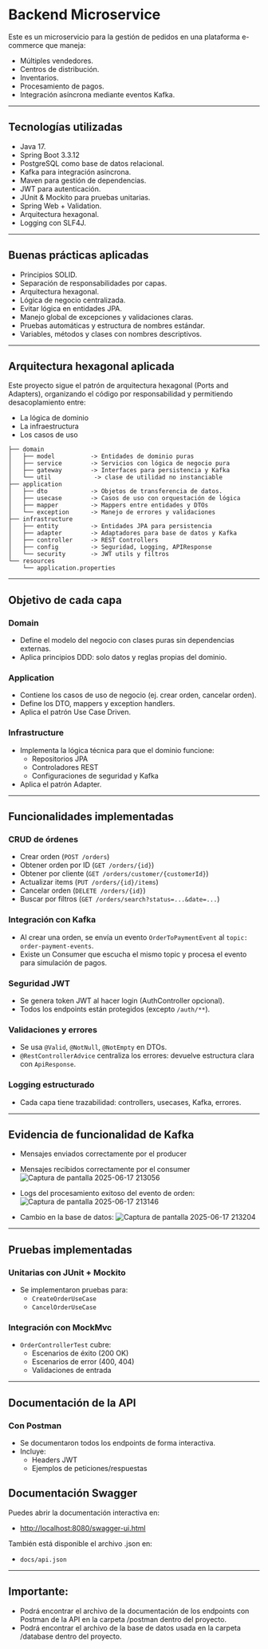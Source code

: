 # Backend Microservice

Este es un microservicio para la gestión de pedidos en una plataforma e-commerce que maneja:
- Múltiples vendedores.
- Centros de distribución.
- Inventarios.
- Procesamiento de pagos.
- Integración asíncrona mediante eventos Kafka.

---

## Tecnologías utilizadas

- Java 17.
- Spring Boot 3.3.12
- PostgreSQL como base de datos relacional.
- Kafka para integración asíncrona.
- Maven para gestión de dependencias.
- JWT para autenticación.
- JUnit & Mockito para pruebas unitarias.
- Spring Web + Validation.
- Arquitectura hexagonal.
- Logging con SLF4J.

---

## Buenas prácticas aplicadas

- Principios SOLID.
- Separación de responsabilidades por capas.
- Arquitectura hexagonal.
- Lógica de negocio centralizada.
- Evitar lógica en entidades JPA.
- Manejo global de excepciones y validaciones claras.
- Pruebas automáticas y estructura de nombres estándar.
- Variables, métodos y clases con nombres descriptivos.

---

## Arquitectura hexagonal aplicada

Este proyecto sigue el patrón de arquitectura hexagonal (Ports and Adapters), organizando el código por responsabilidad y permitiendo desacoplamiento entre:
- La lógica de dominio
- La infraestructura
- Los casos de uso

```
├── domain
│   ├── model          -> Entidades de dominio puras
│   ├── service        -> Servicios con lógica de negocio pura
│   ├── gateway        -> Interfaces para persistencia y Kafka
│   └── util            -> clase de utilidad no instanciable
├── application
│   ├── dto            -> Objetos de transferencia de datos.
│   ├── usecase        -> Casos de uso con orquestación de lógica
│   ├── mapper         -> Mappers entre entidades y DTOs
│   └── exception      -> Manejo de errores y validaciones
├── infrastructure
│   ├── entity         -> Entidades JPA para persistencia
│   ├── adapter        -> Adaptadores para base de datos y Kafka
│   ├── controller     -> REST Controllers
│   ├── config         -> Seguridad, Logging, APIResponse
│   └── security       -> JWT utils y filtros
└── resources
    └── application.properties
```

---

## Objetivo de cada capa

### Domain
- Define el modelo del negocio con clases puras sin dependencias externas.
- Aplica principios DDD: solo datos y reglas propias del dominio.

### Application
- Contiene los casos de uso de negocio (ej. crear orden, cancelar orden).
- Define los DTO, mappers y exception handlers.
- Aplica el patrón Use Case Driven.

### Infrastructure
- Implementa la lógica técnica para que el dominio funcione:
  - Repositorios JPA
  - Controladores REST
  - Configuraciones de seguridad y Kafka
- Aplica el patrón Adapter.

---

## Funcionalidades implementadas

### CRUD de órdenes
- Crear orden (`POST /orders`)
- Obtener orden por ID (`GET /orders/{id}`)
- Obtener por cliente (`GET /orders/customer/{customerId}`)
- Actualizar items (`PUT /orders/{id}/items`)
- Cancelar orden (`DELETE /orders/{id}`)
- Buscar por filtros (`GET /orders/search?status=...&date=...`)

### Integración con Kafka
- Al crear una orden, se envía un evento `OrderToPaymentEvent` al `topic: order-payment-events`.
- Existe un Consumer que escucha el mismo topic y procesa el evento para simulación de pagos.

### Seguridad JWT
- Se genera token JWT al hacer login (AuthController opcional).
- Todos los endpoints están protegidos (excepto `/auth/**`).

### Validaciones y errores
- Se usa `@Valid`, `@NotNull`, `@NotEmpty` en DTOs.
- `@RestControllerAdvice` centraliza los errores: devuelve estructura clara con `ApiResponse`.

### Logging estructurado
- Cada capa tiene trazabilidad: controllers, usecases, Kafka, errores.

---

## Evidencia de funcionalidad de Kafka

- Mensajes enviados correctamente por el producer
- Mensajes recibidos correctamente por el consumer
![Captura de pantalla 2025-06-17 213056](https://github.com/user-attachments/assets/348eac1b-e97f-4c36-866c-b7df7b8606f6)

- Logs del procesamiento exitoso del evento de orden:
![Captura de pantalla 2025-06-17 213146](https://github.com/user-attachments/assets/c18fe59d-ee4c-4451-99b3-09893a368b94)

- Cambio en la base de datos:
![Captura de pantalla 2025-06-17 213204](https://github.com/user-attachments/assets/6af73ae2-cfac-4214-8a34-0aeccdcf22d4)

---

## Pruebas implementadas

### Unitarias con JUnit + Mockito
- Se implementaron pruebas para:
  - `CreateOrderUseCase`
  - `CancelOrderUseCase`

### Integración con MockMvc
- `OrderControllerTest` cubre:
  - Escenarios de éxito (200 OK)
  - Escenarios de error (400, 404)
  - Validaciones de entrada

---

## Documentación de la API

### Con Postman
- Se documentaron todos los endpoints de forma interactiva.
- Incluye:
  - Headers JWT
  - Ejemplos de peticiones/respuestas

## Documentación Swagger

Puedes abrir la documentación interactiva en:

- [http://localhost:8080/swagger-ui.html](http://localhost:8080/swagger-ui.html)

También está disponible el archivo .json en:

- `docs/api.json`
---

## Importante:

- Podrá encontrar el archivo de la documentación de los endpoints con Postman de la API en la carpeta /postman dentro del proyecto.
- Podrá encontrar el archivo de la base de datos usada en la carpeta /database dentro del proyecto.

